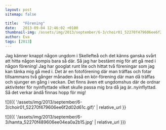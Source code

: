 ```yaml
---
layout: post
sitemap: false

title:  "Förening"
date:   2013-09-04 12:46:02 +0100
thumbnail-img: /assets/img/2013/september/6-3/choir01_52270f479606ee6f2d02d61c.gif
author: Eva
tags: [2013]
---
```


Jag känner knappt någon ungdom i Skellefteå och det känns ganska svårt att hitta någon kompis bara så där. Så jag har bestämt mig för att gå med i någon förening! Jag har googlat runt lite och hittat två föreningar som jag kan tänka mig gå med i. Det är en fotoförening där man träffas och fotar tillsammans två gånger månaden åsså en kör-förening där man då träffas och sjunger en gång i veckan. Det finns även ett ungdomshus där de ordnar aktiviteter för nyinflyttade vilket skulle passa mig bra då jag är..nyinflyttad. Så det verkar ändå finnas hopp för mig!

![]({{ '/assets/img/2013/september/6-3/choir01_52270f479606ee6f2d02d61c.gif)'  | relative_url }}

![]({{ '/assets/img/2013/september/6-3/hamta_52270f489606ee04ea0a2b15.jpg'  | relative_url }})

